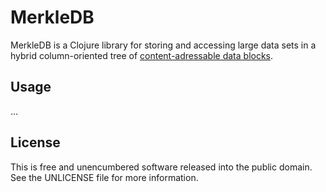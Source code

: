MerkleDB
========

MerkleDB is a Clojure library for storing and accessing large data sets in a
hybrid column-oriented tree of
[content-adressable data blocks](https://github.com/greglook/blocks).


## Usage

...


## License

This is free and unencumbered software released into the public domain.
See the UNLICENSE file for more information.

